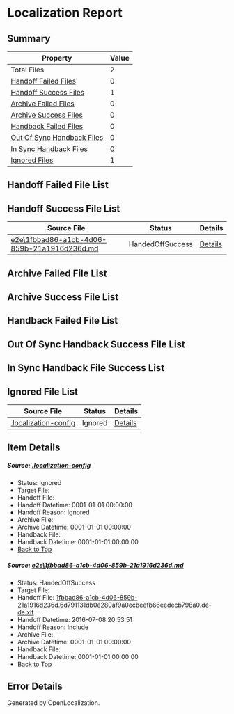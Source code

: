 # <a name='report-top'></a> Localization Report

## Summary
 Property | Value 
 -------- | ----- 
 Total Files | 2
[ Handoff Failed Files ](#handoff-failed-list)| 0
[ Handoff Success Files ](#handoff-success-list)| 1
[ Archive Failed Files ](#archive-failed-list)| 0
[ Archive Success Files ](#archive-success-list)| 0
[ Handback Failed Files ](#handback-failed-list)| 0
[ Out Of Sync Handback Files ](#outofsync-handback-success-list)| 0
[ In Sync Handback Files ](#insync-handback-success-list)| 0
[ Ignored Files ](#ignored-list)| 1

## <a name='handoff-failed-list'></a> Handoff Failed File List

## <a name='handoff-success-list'></a> Handoff Success File List
 Source File | Status | Details 
 ----------- | ------ | ------- 
 [e2e\1fbbad86-a1cb-4d06-859b-21a1916d236d.md](https://github.com/OpenLocalizationTestOrg/oltest/blob/0ff84d2c73174d64aecf994b4a67dc0135825489/e2e/1fbbad86-a1cb-4d06-859b-21a1916d236d.md) | HandedOffSuccess | [Details](#f31d424c3665beccaa25b071c2d6d0f00816e3921)

## <a name='archive-failed-list'></a> Archive Failed File List

## <a name='archive-success-list'></a> Archive Success File List

## <a name='handback-failed-list'></a> Handback Failed File List

## <a name='outofsync-handback-success-list'></a> Out Of Sync Handback Success File List

## <a name='insync-handback-success-list'></a> In Sync Handback File Success List

## <a name='ignored-list'></a> Ignored File List
 Source File | Status | Details 
 ----------- | ------ | ------- 
 [.localization-config](https://github.com/OpenLocalizationTestOrg/oltest/blob/0ff84d2c73174d64aecf994b4a67dc0135825489/.localization-config) | Ignored | [Details](#3d4f252ac210baf56311d7e97dcc2db10974dbd20)

## Item Details
##### <a name='3d4f252ac210baf56311d7e97dcc2db10974dbd20'></a> Source: [.localization-config](https://github.com/OpenLocalizationTestOrg/oltest/blob/0ff84d2c73174d64aecf994b4a67dc0135825489/.localization-config)
* Status: Ignored
* Target File: 
* Handoff File: 
* Handoff Datetime: 0001-01-01 00:00:00
* Handoff Reason: Ignored
* Archive File: 
* Archive Datetime: 0001-01-01 00:00:00
* Handback File: 
* Handback Datetime: 0001-01-01 00:00:00
* [Back to Top](#report-top)

##### <a name='f31d424c3665beccaa25b071c2d6d0f00816e3921'></a> Source: [e2e\1fbbad86-a1cb-4d06-859b-21a1916d236d.md](https://github.com/OpenLocalizationTestOrg/oltest/blob/0ff84d2c73174d64aecf994b4a67dc0135825489/e2e/1fbbad86-a1cb-4d06-859b-21a1916d236d.md)
* Status: HandedOffSuccess
* Target File: 
* Handoff File: [1fbbad86-a1cb-4d06-859b-21a1916d236d.6d791131db0e280af9a0ecbeefb66eedecb798a0.de-de.xlf](https://github.com/OpenLocalizationTestOrg/olhandoff-e2e/blob/d1403eb39fd17abc1847d7cb62e9a5bd88fd520c/ol-handoff/OpenLocalizationTestOrg/oltest-dede-fly/ci/ht/1fbbad86-a1cb-4d06-859b-21a1916d236d.6d791131db0e280af9a0ecbeefb66eedecb798a0.de-de.xlf)
* Handoff Datetime: 2016-07-08 20:53:51
* Handoff Reason: Include
* Archive File: 
* Archive Datetime: 0001-01-01 00:00:00
* Handback File: 
* Handback Datetime: 0001-01-01 00:00:00
* [Back to Top](#report-top)


## Error Details

Generated by OpenLocalization.
